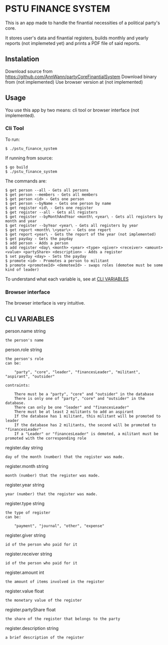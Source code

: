 # PSTU FINANCE SYSTEM

This is an app made to handle the finantial necessities of a political party's core.

It stores user's data and finantial registers, builds monthly and yearly reports (not implemeted yet) and prints a PDF file of said reports.

## Instalation

Download source from https://github.com/AnnWann/partyCoreFinantialSystem
Download binary from (not implemented)
Use browser version at (not implemented)

## Usage

You use this app by two means: cli tool or browser interface (not implemented). 

### Cli Tool

To run:

    $ ./pstu_finance_system

If running from source:

    $ go build
    $ ./pstu_finance_system

The commands are:

    $ get person --all - Gets all persons
    $ get person --members - Gets all members
    $ get person <id> - Gets one person
    $ get person --byName - Gets one person by name
    $ get register <id\ - Gets one register
    $ get register --all - Gets all registers
    $ get register --byMonthAndYear <month\ <year\ - Gets all registers by month and year
    $ get register --byYear <year\ - Gets all registers by year
    $ get report <month\ \<year\> - Gets one report
    $ get report <year\ - Gets the report of the year (not implemented)
    $ get payday - Gets the payday
    $ add person - Adds a person
    $ add register <day\ <month> <year> <type> <giver> <receiver> <amount> <value> <partyShare> <description> - Adds a register
    $ set payday <day> - Sets the payday
    $ promote <id> - Promotes a person to militant
    $ promote <promoteeId> <demoteeId> - swaps roles (demotee must be some kind of leader)

To understand what each variable is, see at [CLI VARIABLES](#cli-variables)

### Browser interface

The browser interface is very intuitive. 

## CLI VARIABLES

person.name string 

    the person's name

person.role string

    the person's role
    can be:

        "party", "core", "leader", "financesLeader", "militant", "aspirant", "outsider"

    contraints:

        There must be a "party", "core" and "outsider" in the database
        There is only one of "party", "core" and "outsider" in the database.
        There can only be one "leader" and "financesLeader"
        There must be at least 2 militants to add an aspirant
        If the database has 1 militant, this militant will be promoted to leader
        If the database has 2 militants, the second will be promoted to "financesLeader"
        If a "Leader" or "financesLeader" is demoted, a militant must be promoted with the corresponding role

register.day string

    day of the month (number) that the register was made. 

register.month string

    month (number) that the register was made. 

register.year string

    year (number) that the register was made. 

register.type string

    the type of register
    can be: 
    
        "payment", "journal", "other", "expense"

register.giver string

    id of the person who paid for it

register.receiver string

    id of the person who paid for it

register.amount int

    the amount of items involved in the register

register.value float

    the monetary value of the register

register.partyShare float

    the share of the register that belongs to the party

register.description string

    a brief description of the register










